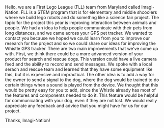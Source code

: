 Hello, we are a First Lego League (FLL) team from Maryland called Imagi-Nation. FLL is a STEM program that is for elementary and middle shcoolers where we build lego robots and do somethng like a science fair project. The topic for the project this year is improving interaction between animals and people. We had an idea to help people communicate with their pets from long distances, and we came across your GPS pet tracker. We wanted to contact you because we hoped we could learn from you to improve our research for the project and so we could share our ideas for improving the Whistle GPS tracker. There are two main improvements that we've come up with. First, we think there could be a more advanced version of your product for search and rescue dogs. This version could have a live camera feed and the ability to record and send messages. We spoke with a local serach and rescue team and learned that they have some equipment like this, but it is expensive and impractical. The other idea is to add a way for the owner to send a signal to the dog, where the dog would be trained to do certain things when a sound is played from the device. We thought that this would be pretty easy for you to add, since the Whistle already has most of the features and components needed to do it. This feature would be helpful for communicating with your dog, even if they are not lost. We would really appreciate any feedback and advice that you might have for us for our project.

Thanks,
Imagi-Nation!
